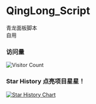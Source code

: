 # QingLong_Script
青龙面板脚本   
自用
### 访问量
![Visitor Count](https://profile-counter.glitch.me/QingLong_Script/count.svg)   


### Star History 点亮项目星星！

[![Star History Chart](https://api.star-history.com/svg?repos=Eoyz369/QingLong_Script&type=Date)](https://star-history.com/#Eoyz369/QingLong_Script&Date)
